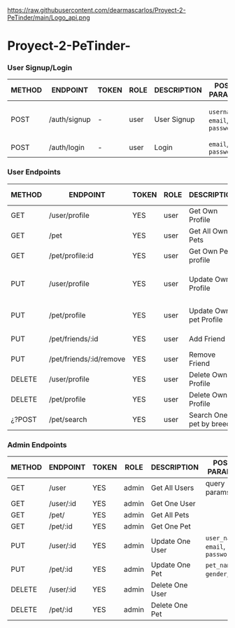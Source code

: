 https://raw.githubusercontent.com/dearmascarlos/Proyect-2-PeTinder/main/Logo_api.png

# Proyect-2-PeTinder-

### User Signup/Login

METHOD | ENDPOINT                    | TOKEN | ROLE | DESCRIPTION           | POST PARAMS                             | RETURNS
-------|-----------------------------|-------|------|-----------------------|-----------------------------------------|--------------------
POST   | /auth/signup                | -     | user | User Signup           | `username`, `email`, `password`         | {msg: string, token: token }
POST   | /auth/login                 | -     | user | Login                 | `email`, `password`                     | `token`

### User Endpoints

METHOD | ENDPOINT                    | TOKEN | ROLE   | DESCRIPTION           | POST PARAMS                                  | RETURNS
-------|-----------------------------|-------|--------|-----------------------|----------------------------------------------|--------------------
GET    | /user/profile               | YES   | user   | Get Own Profile       |                                              | {user}
GET    | /pet                        | YES   | user   | Get All Own Pets      |                                              | [pets]
GET    | /pet/profile:id             | YES   | user   | Get Own Pet profile   |                                              | {pets}
PUT    | /user/profile               | YES   | user   | Update Own Profile    |  `name`, `age`, `email`, `pets`, `direction` | 'Profile updated'   
PUT    | /pet/profile                | YES   | user   | Update Own pet Profile |  `name`, `age`, `gender`, `?¿breed?¿`       | 'Profile pet updated'
PUT    | /pet/friends/:id            | YES   | user   | Add Friend            |                                              | 'Friend Added'
PUT    | /pet/friends/:id/remove     | YES   | user   | Remove Friend          |                                              | 'Friend Removed'
DELETE | /user/profile               | YES   | user   | Delete Own Profile    |                                              | 'Profile Removed'
DELETE | /pet/profile                | YES   | user   | Delete Own Profile    |                                              | 'Profile Removed'
¿?POST | /pet/search                 | YES   | user   | Search One pet by breed | body: `breedName`                            | [pets], user_name}
 

### Admin Endpoints

METHOD | ENDPOINT                    | TOKEN | ROLE   | DESCRIPTION          | POST PARAMS                             | RETURNS
-------|-----------------------------|-------|--------|----------------------|-----------------------------------------|--------------------
GET    | /user                       | YES   | admin  | Get All Users        | query params                            | [users]
GET    | /user/:id                   | YES   | admin  | Get One User         |                                         | {user}
GET    | /pet/                       | YES   | admin  | Get All Pets         |                                         | [pets]
GET    | /pet/:id                    | YES   | admin  | Get One Pet          |                                         | {pet}
PUT    | /user/:id                   | YES   | admin  | Update One User      | `user_name`, `email`, `password`        | 'Profile updated'
PUT    | /pet/:id                    | YES   | admin  | Update One Pet       | `pet_name`, `gender`, ``            | 'Profile updated'
DELETE | /user/:id                   | YES   | admin  | Delete One User      |                                         | 'User Removed'
DELETE | /pet/:id                    | YES   | admin  | Delete One Pet       |                                         | 'Pet Removed'
